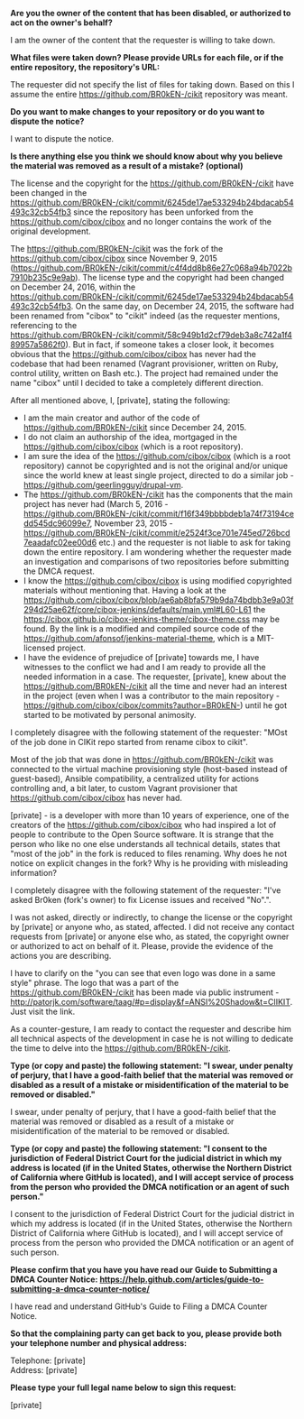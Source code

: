 **Are you the owner of the content that has been disabled, or authorized to act on the owner's behalf?**  

I am the owner of the content that the requester is willing to take down.

**What files were taken down? Please provide URLs for each file, or if the entire repository, the repository's URL:**  

The requester did not specify the list of files for taking down. Based on this I assume the entire https://github.com/BR0kEN-/cikit repository was meant.

**Do you want to make changes to your repository or do you want to dispute the notice?**  

I want to dispute the notice.

**Is there anything else you think we should know about why you believe the material was removed as a result of a mistake? (optional)**  

The license and the copyright for the https://github.com/BR0kEN-/cikit have been changed in the https://github.com/BR0kEN-/cikit/commit/6245de17ae533294b24bdacab54493c32cb54fb3 since the repository has been unforked from the https://github.com/cibox/cibox and no longer contains the work of the original development.

The https://github.com/BR0kEN-/cikit was the fork of the https://github.com/cibox/cibox since November 9, 2015 (https://github.com/BR0kEN-/cikit/commit/c4f4dd8b86e27c068a94b7022b7910b235c9e9ab). The license type and the copyright had been changed on December 24, 2016, within the https://github.com/BR0kEN-/cikit/commit/6245de17ae533294b24bdacab54493c32cb54fb3. On the same day, on December 24, 2015, the software had been renamed from "cibox" to "cikit" indeed (as the requester mentions, referencing to the https://github.com/BR0kEN-/cikit/commit/58c949b1d2cf79deb3a8c742a1f489957a5862f0). But in fact, if someone takes a closer look, it becomes obvious that the https://github.com/cibox/cibox has never had the codebase that had been renamed (Vagrant provisioner, written on Ruby, control utility, written on Bash etc.). The project had remained under the name "cibox" until I decided to take a completely different direction.

After all mentioned above, I, [private], stating the following:
- I am the main creator and author of the code of https://github.com/BR0kEN-/cikit since December 24, 2015.
- I do not claim an authorship of the idea, mortgaged in the https://github.com/cibox/cibox (which is a root repository).
- I am sure the idea of the https://github.com/cibox/cibox (which is a root repository) cannot be copyrighted and is not the original and/or unique since the world knew at least single project, directed to do a similar job - https://github.com/geerlingguy/drupal-vm.
- The https://github.com/BR0kEN-/cikit has the components that the main project has never had (March 5, 2016 -
https://github.com/BR0kEN-/cikit/commit/f16f349bbbbdeb1a74f73194cedd545dc96099e7, November 23, 2015 - https://github.com/BR0kEN-/cikit/commit/e2524f3ce701e745ed726bcd7eaadafc02ee00d6 etc.) and the requester is not liable to ask for taking down the entire repository. I am wondering whether the requester made an investigation and comparisons of two repositories before submitting the DMCA request.
- I know the https://github.com/cibox/cibox is using modified copyrighted materials without mentioning that. Having a look at the https://github.com/cibox/cibox/blob/ae6ab8bfa579b9da74bdbb3e9a03f294d25ae62f/core/cibox-jenkins/defaults/main.yml#L60-L61 the https://cibox.github.io/cibox-jenkins-theme/cibox-theme.css may be found. By the link is a modified and compiled source code of the https://github.com/afonsof/jenkins-material-theme, which is a MIT-licensed project.
- I have the evidence of prejudice of [private] towards me, I have witnesses to the conflict we had and I am ready to provide all the needed information in a case. The requester, [private], knew about the https://github.com/BR0kEN-/cikit all the time and never had an interest in the project (even when I was a contributor to the main repository - https://github.com/cibox/cibox/commits?author=BR0kEN-) until he got started to be motivated by personal animosity.

I completely disagree with the following statement of the requester: "MOst of the job done in CIKit repo started from rename cibox to cikit".

Most of the job that was done in https://github.com/BR0kEN-/cikit was connected to the virtual machine provisioning style (host-based instead of guest-based), Ansible compatibility, a centralized utility for actions controlling and, a bit later, to custom Vagrant provisioner that https://github.com/cibox/cibox has never had.

[private] - is a developer with more than 10 years of experience, one of the creators of the https://github.com/cibox/cibox who had inspired a lot of people to contribute to the Open Source software. It is strange that the person who like no one else understands all technical details, states that "most of the job" in the fork is reduced to files renaming. Why does he not notice on explicit changes in the fork? Why is he providing with misleading information?

I completely disagree with the following statement of the requester: "I've asked Br0ken (fork's owner) to fix License issues and received "No".".

I was not asked, directly or indirectly, to change the license or the copyright by [private] or anyone who, as stated, affected. I did not receive any contact requests from [private] or anyone else who, as stated, the copyright owner or authorized to act on behalf of it. Please, provide the evidence of the actions you are describing.

I have to clarify on the "you can see that even logo was done in a same style" phrase. The logo that was a part of the https://github.com/BR0kEN-/cikit has been made via public instrument - http://patorjk.com/software/taag/#p=display&f=ANSI%20Shadow&t=CIIKIT. Just visit the link.

As a counter-gesture, I am ready to contact the requester and describe him all technical aspects of the development in case he is not willing to dedicate the time to delve into the https://github.com/BR0kEN-/cikit.

**Type (or copy and paste) the following statement: "I swear, under penalty of perjury, that I have a good-faith belief that the material was removed or disabled as a result of a mistake or misidentification of the material to be removed or disabled."**  

I swear, under penalty of perjury, that I have a good-faith belief that the material was removed or disabled as a result of a mistake or misidentification of the material to be removed or disabled.

**Type (or copy and paste) the following statement: "I consent to the jurisdiction of Federal District Court for the judicial district in which my address is located (if in the United States, otherwise the Northern District of California where GitHub is located), and I will accept service of process from the person who provided the DMCA notification or an agent of such person."**  

I consent to the jurisdiction of Federal District Court for the judicial district in which my address is located (if in the United States, otherwise the Northern District of California where GitHub is located), and I will accept service of process from the person who provided the DMCA notification or an agent of such person.

**Please confirm that you have you have read our Guide to Submitting a DMCA Counter Notice: https://help.github.com/articles/guide-to-submitting-a-dmca-counter-notice/**  

I have read and understand GitHub's Guide to Filing a DMCA Counter Notice.

**So that the complaining party can get back to you, please provide both your telephone number and physical address:**  

Telephone: [private]  
Address: [private]  

**Please type your full legal name below to sign this request:**  

[private]
